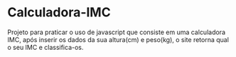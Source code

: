 # Calculadora-IMC
Projeto para praticar o uso de javascript que consiste em uma calculadora IMC, após inserir os dados da sua altura(cm) e peso(kg), o site retorna qual o seu IMC e classifica-os.
